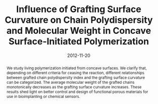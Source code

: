 ---
title: "Influence of Grafting Surface Curvature on Chain Polydispersity and Molecular Weight in Concave Surface-Initiated Polymerization"
authors:
- Hong Liu
- You-Liang Zhu
- Jing Zhang
- Zhong-Yuan Lu
- Zhao-Yan Sun
date: "2012-11-20"
doi: "10.1021/mz3003374"
publication_types: ["期刊文章"]
publication: "ACS Macro Letters"
publication_short: "ACS Macro Lett."
abstract: "We study living polymerization initiated from concave  surfaces. We clarify that, depending on different criteria for ceasing  the reaction, different relationships between grafted chain  polydispersity index and the grafting surface curvature can be  categorized. The average molecular weight of the grafted chains  monotonically decreases as the grafting surface curvature increases.  These results shed light on better control and design of functional  porous materials for use in bioimplanting or chemical sensors."
url_pdf: "https://doi.org/10.1021/mz3003374"
---